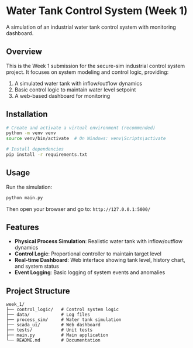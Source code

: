# Water Tank Control System (Week 1)

A simulation of an industrial water tank control system with monitoring dashboard.

## Overview

This is the Week 1 submission for the secure-sim industrial control system project. It focuses on system modeling and control logic, providing:

1. A simulated water tank with inflow/outflow dynamics
2. Basic control logic to maintain water level setpoint
3. A web-based dashboard for monitoring

## Installation

```bash
# Create and activate a virtual environment (recommended)
python -m venv venv
source venv/bin/activate  # On Windows: venv\Scripts\activate

# Install dependencies
pip install -r requirements.txt
```

## Usage

Run the simulation:

```bash
python main.py
```

Then open your browser and go to: `http://127.0.0.1:5000/`

## Features

- **Physical Process Simulation**: Realistic water tank with inflow/outflow dynamics
- **Control Logic**: Proportional controller to maintain target level
- **Real-time Dashboard**: Web interface showing tank level, history chart, and system status
- **Event Logging**: Basic logging of system events and anomalies

## Project Structure

```
week_1/
├── control_logic/   # Control system logic
├── data/            # Log files
├── process_sim/     # Water tank simulation
├── scada_ui/        # Web dashboard
├── tests/           # Unit tests
├── main.py          # Main application
└── README.md        # Documentation
```